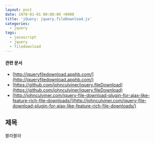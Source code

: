 ```yaml
---
layout: post
date: 1970-01-01 00:00:00 +0900
title: 'jQuery: jquery.fileDownload.js'
categories:
  - jquery
tags:
  - javascript
  - jquery
  - filedownload
---
```


#### 관련 문서

- [http://jqueryfiledownload.apphb.com/](http://jqueryfiledownload.apphb.com/)
- [https://github.com/johnculviner/jquery.fileDownload](https://github.com/johnculviner/jquery.fileDownload)
- [http://johnculviner.com/jquery-file-download-plugin-for-ajax-like-feature-rich-file-downloads/](http://johnculviner.com/jquery-file-download-plugin-for-ajax-like-feature-rich-file-downloads/)

## 제목

블라블라
